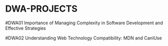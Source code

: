 # DWA-PROJECTS

#DWA01
Importance of Managing Complexity in Software Development and Effective Strategies

#DWA02
Understanding Web Technology Compatibility: MDN and CanIUse
